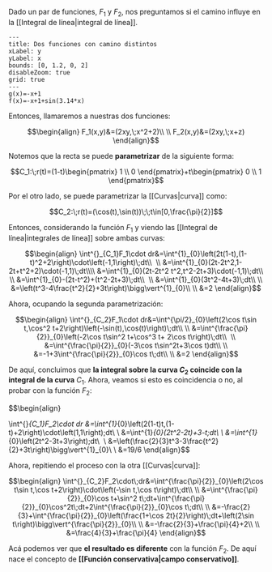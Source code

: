 
Dado un par de funciones, $F_1$ y $F_2$, nos preguntamos si el camino influye en la [[Integral de línea|integral de línea]]. 

```functionplot
---
title: Dos funciones con camino distintos
xLabel: y
yLabel: x
bounds: [0, 1.2, 0, 2]
disableZoom: true
grid: true
---
g(x)=-x+1
f(x)=-x+1+sin(3.14*x)
```



Entonces, llamaremos a nuestras dos funciones: 

$$\begin{align}
F_1(x,y)&=(2xy,\;x^2+2)\\  \\
F_2(x,y)&=(2xy,\;x+z)
\end{align}$$


Notemos que la recta se puede **parametrizar** de la siguiente forma: 

$$C_1:\;r(t)=(1-t)\begin{pmatrix}
1 \\
0
\end{pmatrix}+t\begin{pmatrix}
0 \\
1
\end{pmatrix}$$


Por el otro lado, se puede parametrizar la [[Curvas|curva]] como: 

$$C_2:\;r(t)=(\cos(t),\sin(t))\;\;t\in[0,\frac{\pi}{2}]$$

Entonces, considerando la función $F_1$ y viendo las [[Integral de línea|integrales de línea]] sobre ambas curvas: 

$$\begin{align}
\int^{}_{C_1}F_1\cdot dr&=\int^{1}_{0}\left(2t(1-t),(1-t)^2+2\right)\cdot\left(-1,1\right)\;dt\\  \\
&=\int^{1}_{0}(2t-2t^2,1-2t+t^2+2)\cdot(-1,1)\;dt\\\\
&=\int^{1}_{0}(2t-2t^2 t^2,t^2-2t+3)\cdot(-1,1)\;dt\\  \\
&=\int^{1}_{0}-(2t-t^2)+(t^2-2t+3)\;dt\\   \\
&=\int^{1}_{0}(3t^2-4t+3)\;dt\\  \\
&=\left(t^3-4\frac{t^2}{2}+3t\right)\bigg\vert^{1}_{0}\\  \\
&=2
\end{align}$$


Ahora, ocupando la segunda parametrización: 

$$\begin{align}
\int^{}_{C_2}F_1\cdot dr&=\int^{\pi/2}_{0}\left(2\cos t\sin t,\cos^2 t+2\right)\left(-\sin(t),\cos(t)\right)\;dt\\  \\
&=\int^{\frac{\pi}{2}}_{0}\left(-2\cos t\sin^2 t+\cos^3 t+ 2\cos t\right)\;dt\\   \\
&=\int^{\frac{\pi}{2}}_{0}(-3\cos t\sin^2t+3\cos t)dt\\  \\
&=-1+3\int^{\frac{\pi}{2}}_{0}\cos t\;dt\\  \\
&=2 
\end{align}$$

De aquí, concluimos que **la integral sobre la curva $C_2$ coincide con la integral de la curva** $C_1$.  Ahora, veamos si esto es coincidencia o no, al probar con la función $F_2$: 

$$\begin{align}

\int^{}_{C_1}F_2\cdot dr &=\int^{1}_{0}\left(2(1-t)t,(1-t)+2\right)\cdot\left(1,1\right)\;dt\\  \\
&=\int^{1}_{0}(2t^2-2t)+3-t\;dt\\  \\
&=\int^{1}_{0}\left(2t^2-3t+3\right)\;dt\\   \\
&=\left(\frac{2}{3}t^3-3\frac{t^2}{2}+3t\right)\bigg\vert^{1}_{0}\\  \\
&=19/6
\end{align}$$

Ahora, repitiendo el proceso con la otra [[Curvas|curva]]: 

$$\begin{align}
\int^{}_{C_2}F_2\cdot\;dr&=\int^{\frac{\pi}{2}}_{0}\left(2\cos t\sin t,\cos t+2\right)\cdot\left(-\sin t,\cos t\right)\;dt\\  \\
&=\int^{\frac{\pi}{2}}_{0}\cos t+\sin^2 t\;dt+\int^{\frac{\pi}{2}}_{0}\cos^2t\;dt+2\int^{\frac{\pi}{2}}_{0}\cos t\;dt\\  \\
&=-\frac{2}{3}+\int^{\frac{\pi}{2}}_{0}\left(\frac{1+\cos 2t}{2}\right)\;dt+\left(2\sin t\right)\bigg\vert^{\frac{\pi}{2}}_{0}\\  \\
&=-\frac{2}{3}+\frac{\pi}{4}+2\\  \\
&=\frac{4}{3}+\frac{\pi}{4}
\end{align}$$

Acá podemos ver que **el resultado es diferente** con la función $F_2$. De aquí nace el concepto de **[[Función conservativa|campo conservativo]]**.  